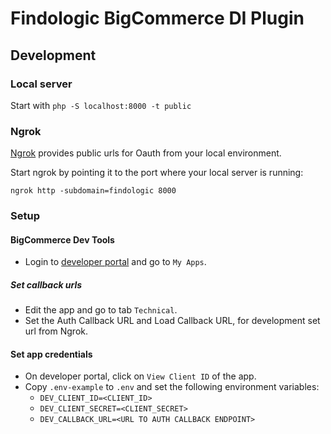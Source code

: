 # Findologic BigCommerce DI Plugin



## Development 

### Local server

Start with `php -S localhost:8000 -t public`

### Ngrok

[Ngrok](https://ngrok.com/) provides public urls for Oauth from your local environment.

Start ngrok by pointing it to the port where your local server is running: 

`ngrok http -subdomain=findologic 8000`


### Setup

#### BigCommerce Dev Tools

* Login to [developer portal](https://devtools.bigcommerce.com/) and go to `My Apps`.

##### Set callback urls
* Edit the app and go to tab `Technical`.
* Set the Auth Callback URL and Load Callback URL, for development set url from Ngrok.

#### Set app credentials
* On developer portal, click on `View Client ID` of the app.
* Copy `.env-example` to `.env` and set the following environment variables:
  * `DEV_CLIENT_ID=<CLIENT_ID>`
  * `DEV_CLIENT_SECRET=<CLIENT_SECRET>`
  * `DEV_CALLBACK_URL=<URL TO AUTH CALLBACK ENDPOINT>`
